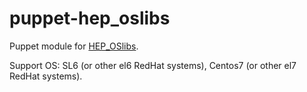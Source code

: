 # puppet-hep_oslibs
Puppet module for [HEP_OSlibs](https://gitlab.cern.ch/linuxsupport/rpms/HEP_OSlibs/blob/master/README.md).

Support OS: SL6 (or other el6 RedHat systems), Centos7 (or other el7 RedHat systems).
